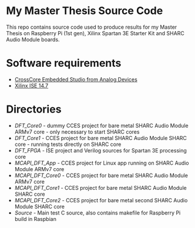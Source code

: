 My Master Thesis Source Code
============================

This repo contains source code used to produce results for my Master Thesis on Raspberry Pi (1st gen), Xilinx Spartan 3E Starter Kit and SHARC Audio Module boards.

Software requirements
=====================

* [CrossCore Embedded Studio from Analog Devices](https://www.analog.com/en/design-center/evaluation-hardware-and-software/software/adswt-cces.html)
* [Xilinx ISE 14.7](https://www.xilinx.com/support/download/index.html/content/xilinx/en/downloadNav/design-tools.html)

Directories
===========

* *DFT_Core0* - dummy CCES project for bare metal SHARC Audio Module ARMv7 core - only necessary to start SHARC cores
* *DFT_Core1* - CCES project for bare metal SHARC Audio Module SHARC core - running tests directly on SHARC core
* *DFT_FPGA* - ISE project and Verilog sources for Spartan 3E processing core 
* *MCAPI_DFT_App* - CCES project for Linux app running on SHARC Audio Module ARMv7 core 
* *MCAPI_DFT_Core0* - CCES project for bare metal SHARC Audio Module ARMv7 core
* *MCAPI_DFT_Core1* - CCES project for bare metal SHARC Audio Module SHARC core
* *MCAPI_DFT_Core2* - CCES project for bare metal second SHARC Audio Module SHARC core
* *Source* - Main test C source, also contains makefile for Raspberry Pi build in Raspbian
